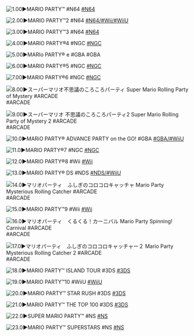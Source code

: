 <!--

<details>
<summary>layout: page
title: ""
permalink: https://jeuxsf.github.io/JSF/sony/title/

</details>
  
#### hidden field with metadata

-->

![1.00►MARIO PARTY™ #N64](https://www.mobygames.com/images/covers/l/54462-mario-party-nintendo-64-front-cover.png)
[#N64]()

![2.00►MARIO PARTY™2 #N64](https://www.mobygames.com/images/covers/l/144131-mario-party-2-nintendo-64-front-cover.png)
[#N64/#Wii/#WiiU]()

![3.00►MARIO PARTY™3 #N64](https://www.mobygames.com/images/covers/l/452261-mario-party-3-nintendo-64-front-cover.jpg)
[#N64]()

![4.00►MARIO PARTY®4 #NGC](https://www.mobygames.com/images/covers/l/16382-mario-party-4-gamecube-front-cover.jpg)
[#NGC]()

![5.00►MARIo PARTY® e #GBA](https://www.mobygames.com/images/covers/l/72144-mario-party-e-game-boy-advance-front-cover.jpg)
#GBA

![6.00►MARIO PARTY®5 #NGC](https://www.mobygames.com/images/covers/l/27082-mario-party-5-gamecube-front-cover.jpg)
[#NGC]()

![7.00►MARIO PARTY®6 #NGC](https://www.mobygames.com/images/covers/l/39228-mario-party-6-gamecube-front-cover.jpg)
[#NGC]()

![8.00►スーパーマリオ不思議のころころパーティ Super Mario Rolling Party of Mystery #ARCADE](https://mario.wiki.gallery/images/5/5d/MP_Arcade_Logo.jpg)
#ARCADE

![9.00►スーパーマリオ 不思議のころころパーティ2 Super Mario Rolling Party of Mystery 2 #ARCADE](https://mario.wiki.gallery/images/c/ce/FrontFlyer_MPArcade2.jpg)
#ARCADE

![10.0►MARiO PARTY® ADVANCE PARTY on the GO! #GBA](https://www.mobygames.com/images/covers/l/210403-mario-party-advance-game-boy-advance-front-cover.jpg)
[#GBA/#WiiU]()

![11.0►MARIO PARTY®7 #NGC](https://www.mobygames.com/images/covers/l/55188-mario-party-7-gamecube-front-cover.jpg)
[#NGC]()

![12.0►MARIO PARTY®8 #Wii](https://www.mobygames.com/images/covers/l/88949-mario-party-8-wii-front-cover.jpg)
[#Wii]()

![13.0►MARIO PARTY® DS #NDS](https://www.mobygames.com/images/covers/l/265036-mario-party-ds-nintendo-ds-front-cover.jpg)
[#NDS/#WiiU]()

![14.0►マリオパーティ　ふしぎのコロコロキャッチャ Mario Party Mysterious Rolling Catcher #ARCADE](https://mario.wiki.gallery/images/8/8b/Mpkclogo.png)
#ARCADE

![15.0►MARIO PARTY™9 #Wii](https://www.mobygames.com/images/covers/l/239765-mario-party-9-wii-front-cover.jpg)
[#Wii]()

![16.0►マリオパーティ　くるくる！カーニバル Mario Party Spinning! Carnival #ARCADE](https://www.mobygames.com/images/promo/original/1505676989-1834869711.png)
#ARCADE

![17.0►マリオパーティ　ふしぎのコロコロキャッチャー２ Mario Party Mysterious Rolling Catcher 2 #ARCADE](https://yopcgames.com/wp-content/uploads/2021/07/mario-party-fushigi-no-korokoro-catcher-2-for-pc.png)
#ARCADE

![18.0►MARIO PARTY™ ISLAND TOUR #3DS](https://www.mobygames.com/images/covers/l/491603-mario-party-island-tour-nintendo-3ds-front-cover.jpg)
[#3DS]()

![19.0►MARIO PARTY™10 #WiiU](https://www.mobygames.com/images/covers/l/497115-mario-party-10-wii-u-front-cover.jpg)
[#WiiU]()

![20.0►MARIO PARTY™ STAR RUSH #3DS](https://www.mobygames.com/images/covers/l/497098-mario-party-star-rush-nintendo-3ds-front-cover.jpg)
[#3DS]()

![21.0►MARIO PARTY™ THE TOP 100 #3DS](https://www.mobygames.com/images/covers/l/449458-mario-party-the-top-100-nintendo-3ds-front-cover.jpg)
[#3DS]()

![22.0►SUPER MARIO PARTY™ #NS](https://www.mobygames.com/images/covers/l/645728-super-mario-party-nintendo-switch-front-cover.jpg)
[#NS]()

![23.0►MARIO PARTY™ SUPERSTARS #NS](https://www.mobygames.com/images/covers/l/768920-mario-party-superstars-nintendo-switch-front-cover.jpg)
[#NS]()
